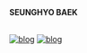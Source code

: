 
	
<div align="right">

<div align="center">
</div>

<div align="left">
	<b>SEUNGHYO BAEK</b><br/>
	<br/>
 

<a href="mailto:shyo0218@gmail.com">![blog](https://img.shields.io/badge/Gmail-EA4335.svg?style=flat-square&logo=gmail&logoColor=white)</a>
<a target="_blank" href = "https://velog.io/@seungyo">![blog](https://img.shields.io/badge/click-20C997.svg?style=flat-square&logo=velog&logoColor=white)</a> 

</div>

